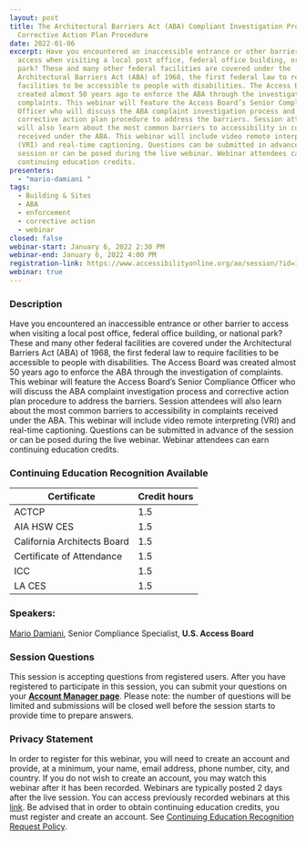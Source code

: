```yaml
---
layout: post
title: The Architectural Barriers Act (ABA) Compliant Investigation Process and
  Corrective Action Plan Procedure
date: 2022-01-06
excerpt: Have you encountered an inaccessible entrance or other barrier to
  access when visiting a local post office, federal office building, or national
  park? These and many other federal facilities are covered under the
  Architectural Barriers Act (ABA) of 1968, the first federal law to require
  facilities to be accessible to people with disabilities. The Access Board was
  created almost 50 years ago to enforce the ABA through the investigation of
  complaints. This webinar will feature the Access Board’s Senior Compliance
  Officer who will discuss the ABA complaint investigation process and
  corrective action plan procedure to address the barriers. Session attendees
  will also learn about the most common barriers to accessibility in complaints
  received under the ABA. This webinar will include video remote interpreting
  (VRI) and real-time captioning. Questions can be submitted in advance of the
  session or can be posed during the live webinar. Webinar attendees can earn
  continuing education credits.
presenters:
  - "mario-damiani "
tags:
  - Building & Sites
  - ABA
  - enforcement
  - corrective action
  - webinar
closed: false
webinar-start: January 6, 2022 2:30 PM
webinar-end: January 6, 2022 4:00 PM
registration-link: https://www.accessibilityonline.org/ao/session/?id=110981
webinar: true
---
```

### Description

Have you encountered an inaccessible entrance or other barrier to access when visiting a local post office, federal office building, or national park? These and many other federal facilities are covered under the Architectural Barriers Act (ABA) of 1968, the first federal law to require facilities to be accessible to people with disabilities. The Access Board was created almost 50 years ago to enforce the ABA through the investigation of complaints. This webinar will feature the Access Board’s Senior Compliance Officer who will discuss the ABA complaint investigation process and corrective action plan procedure to address the barriers. Session attendees will also learn about the most common barriers to accessibility in complaints received under the ABA. This webinar will include video remote interpreting (VRI) and real-time captioning. Questions can be submitted in advance of the session or can be posed during the live webinar. Webinar attendees can earn continuing education credits.

### Continuing Education Recognition Available

| **Certificate**             | **Credit hours** |
| --------------------------- | ---------------- |
| ACTCP                       | 1.5              |
| AIA HSW CES                 | 1.5              |
| California Architects Board | 1.5              |
| Certificate of Attendance   | 1.5              |
| ICC                         | 1.5              |
| LA CES                      | 1.5              |

### Speakers:

[Mario Damiani](https://www.accessibilityonline.org/ao/speakers/10674/?ret=speakers), Senior Compliance Specialist, **U.S. Access Board**

### Session Questions

This session is accepting questions from registered users. After you have registered to participate in this session, you can submit your questions on your **[Account Manager page](https://www.accessibilityonline.org/ao/accountManager)**. Please note: the number of questions will be limited and submissions will be closed well before the session starts to provide time to prepare answers.

### Privacy Statement

In order to register for this webinar, you will need to create an account and provide, at a minimum, your name, email address, phone number, city, and country. If you do not wish to create an account, you may watch this webinar after it has been recorded. Webinars are typically posted 2 days after the live session. You can access previously recorded webinars at this [link](https://www.accessibilityonline.org/ao/archives/). Be advised that in order to obtain continuing education credits, you must register and create an account. See [Continuing Education Recognition Request Policy](https://www.accessibilityonline.org/continuing-education/CEUDetails.aspx).
